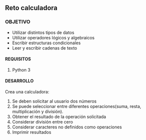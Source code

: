 	
## Reto calculadora

### OBJETIVO 

- Utilizar distintos tipos de datos
- Utilizar operadores lógicos y algebraicos
- Escribir estructuras condicionales
- Leer y escribir cadenas de texto


#### REQUISITOS 

1. Python 3

#### DESARROLLO

Crea una calculadora:

1. Se deben solicitar al usuario dos números
1. Se puede seleccionar entre diferentes operaciones(suma, resta, multiplicación y división).
1. Obtener el resultado de la operación solicitada
1. Considerar división entre cero
1. Considerar caracteres no definidos como operaciones
1. Imprimir resultados
